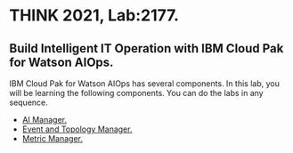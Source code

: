 # THINK 2021, Lab:2177.

## Build Intelligent IT Operation with IBM Cloud Pak for Watson AIOps.

IBM Cloud Pak for Watson AIOps has several components. In this lab, you will be learning the following components. You can do the labs in any sequence.

- [AI Manager.](./aimgr)
- [Event and Topology Manager.](./event-and-topology-manager)
- [Metric Manager.](./mm/)


